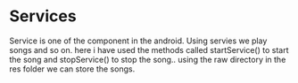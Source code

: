 # Services
Service is one of the component in the android.
Using servies we play songs and so on.
here i have used the methods called startService() to start the song and stopService() to stop the song..
using the raw directory in the res folder we can store the songs.
